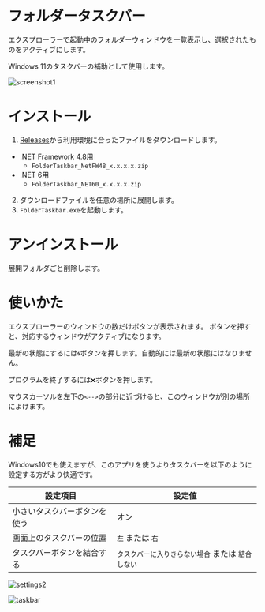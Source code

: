 # フォルダータスクバー

エクスプローラーで起動中のフォルダーウィンドウを一覧表示し、選択されたものをアクティブにします。

Windows 11のタスクバーの補助として使用します。

![screenshot1](https://user-images.githubusercontent.com/99333667/153207439-933b41cc-70f4-4136-94e3-62e7bc21f33b.png)

# インストール

1. [Releases](https://github.com/3xKEsGJQsmEQLAfuMv9QikF8i9y7Bf1D6NjguXg/folder-taskbar/releases)から利用環境に合ったファイルをダウンロードします。
  - .NET Framework 4.8用
    - `FolderTaskbar_NetFW48_x.x.x.x.zip`
  - .NET 6用
    - `FolderTaskbar_NET60_x.x.x.x.zip`
2. ダウンロードファイルを任意の場所に展開します。
3. `FolderTaskbar.exe`を起動します。

# アンインストール

展開フォルダごと削除します。

# 使いかた

エクスプローラーのウィンドウの数だけボタンが表示されます。
ボタンを押すと、対応するウィンドウがアクティブになります。

最新の状態にするには`🌀`ボタンを押します。自動的には最新の状態にはなりません。

プログラムを終了するには`❌`ボタンを押します。

マウスカーソルを左下の`<-->`の部分に近づけると、このウィンドウが別の場所によけます。

# 補足

Windows10でも使えますが、このアプリを使うよりタスクバーを以下のように設定する方がより快適です。

| 設定項目                     | 設定値                                             |
| ---------------------------- | -------------------------------------------------- |
| 小さいタスクバーボタンを使う | オン                                               |
| 画面上のタスクバーの位置     | `左` または `右`                                   |
| タスクバーボタンを結合する   | `タスクバーに入りきらない場合` または `結合しない` |

![settings2](https://user-images.githubusercontent.com/99333667/153332184-be0fbb82-65c4-4645-b858-cdffea5ffd56.png)

![taskbar](https://user-images.githubusercontent.com/99333667/153332157-812dbbe4-b695-4a6d-a667-e4a83d287914.png)
